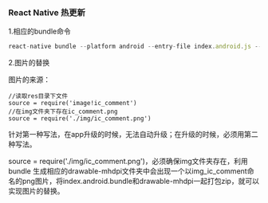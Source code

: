 ### React Native 热更新

1.相应的bundle命令

```javascript
react-native bundle --platform android --entry-file index.android.js --bundle-output ./bundle/index.android.bundle --assets-dest ./bundle/ --dev false
```

2.图片的替换

图片的来源：

```
//读取res目录下文件
source = require('image!ic_comment')
//在img文件夹下存在ic_comment.png
source = require('./img/ic_comment.png')
```

针对第一种写法，在app升级的时候，无法自动升级；在升级的时候，必须用第二种写法。

source = require('./img/ic_comment.png')，必须确保img文件夹存在，利用bundle 生成相应的drawable-mhdpi文件夹中会出现一个以img_ic_comment命名的png图片，将index.android.bundle和drawable-mhdpi一起打包zip，就可以实现图片的替换。